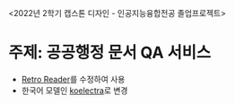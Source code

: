 <2022년 2학기 캡스톤 디자인 - 인공지능융합전공 졸업프로젝트>

# 주제: 공공행정 문서 QA 서비스

- [Retro Reader](https://github.com/cooelf/AwesomeMRC)를 수정하여 사용
- 한국어 모델인 [koelectra](https://huggingface.co/monologg/koelectra-base-v3-discriminator)로 변경
